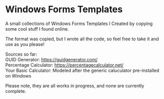 # Windows Forms Templates

A small collections of Windows Forms Templates I Created by copying some cool stuff I found online.

The format was copied, but I wrote all the code, so feel free to take it and use as you please!

Sources so far:  
GUID Generator: https://guidgenerator.com/  
Percentage Calculator: https://percentagecalculator.net/  
Your Basic Calculator: Modeled after the generic caluculator pre-installed on Windows  

Please note, they are all works in progress, and none are currently complete.  